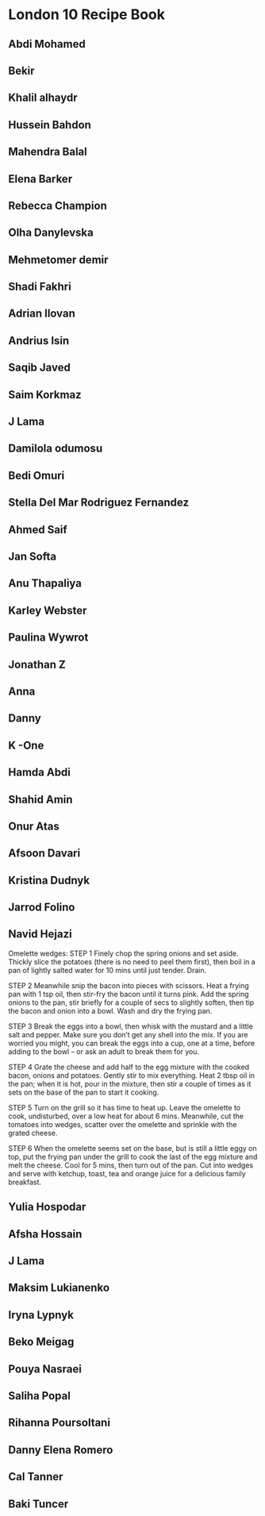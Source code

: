# London 10 Recipe Book

## Abdi Mohamed


## Bekir


## Khalil alhaydr


## Hussein Bahdon


## Mahendra Balal


## Elena Barker


## Rebecca Champion


## Olha Danylevska


## Mehmetomer demir


## Shadi Fakhri


## Adrian Ilovan


## Andrius Isin


## Saqib Javed


## Saim Korkmaz


## J Lama


## Damilola odumosu


## Bedi Omuri


## Stella Del Mar Rodriguez Fernandez


## Ahmed Saif


## Jan Softa


## Anu Thapaliya


## Karley Webster


## Paulina Wywrot


## Jonathan Z


## Anna


## Danny


## K -One


## Hamda Abdi


## Shahid Amin


## Onur Atas


## Afsoon Davari


## Kristina Dudnyk


## Jarrod Folino


## Navid Hejazi
Omelette wedges: 
STEP 1
Finely chop the spring onions and set aside. Thickly slice the potatoes (there is no need to peel them first), then boil in a pan of lightly salted water for 10 mins until just tender. Drain.

STEP 2
Meanwhile snip the bacon into pieces with scissors. Heat a frying pan with 1 tsp oil, then stir-fry the bacon until it turns pink. Add the spring onions to the pan, stir briefly for a couple of secs to slightly soften, then tip the bacon and onion into a bowl. Wash and dry the frying pan.

STEP 3
Break the eggs into a bowl, then whisk with the mustard and a little salt and pepper. Make sure you don’t get any shell into the mix. If you are worried you might, you can break the eggs into a cup, one at a time, before adding to the bowl – or ask an adult to break them for you.

STEP 4
Grate the cheese and add half to the egg mixture with the cooked bacon, onions and potatoes. Gently stir to mix everything. Heat 2 tbsp oil in the pan; when it is hot, pour in the mixture, then stir a couple of times as it sets on the base of the pan to start it cooking.

STEP 5
Turn on the grill so it has time to heat up. Leave the omelette to cook, undisturbed, over a low heat for about 6 mins. Meanwhile, cut the tomatoes into wedges, scatter over the omelette and sprinkle with the grated cheese.

STEP 6
When the omelette seems set on the base, but is still a little eggy on top, put the frying pan under the grill to cook the last of the egg mixture and melt the cheese. Cool for 5 mins, then turn out of the pan. Cut into wedges and serve with ketchup, toast, tea and orange juice for a delicious family breakfast.


## Yulia Hospodar


## Afsha Hossain


## J Lama


## Maksim Lukianenko


## Iryna Lypnyk


## Beko Meigag


## Pouya Nasraei


## Saliha Popal


## Rihanna Poursoltani


## Danny Elena Romero


## Cal Tanner


## Baki Tuncer

